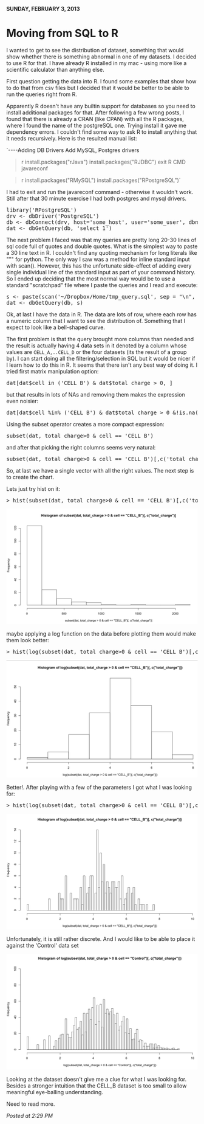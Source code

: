 **SUNDAY, FEBRUARY 3, 2013**

Moving from SQL to R
=================

I wanted to get to see the distribution of dataset, something that would show whether there is something abnormal in one of my datasets.
I decided to use R for that.
I have already R installed in my mac - using more like a scientific calculator than anything else.

First question getting the data into R. I found some examples that show how to do that from csv files but I decided that it would be better to be able to run the queries right from R.

Apparently R doesn't have any builtin support for databases so you need to install additional packages for that.
After following a few wrong posts, I found that there is already a CRAN (like CPAN) with all the R packages, where I found the name of the postgreSQL one.
Trying install it gave me dependency errors. I couldn't find some way to ask R to install anything that it needs recursively. Here is the resulted manual list:


`----Adding  DB Drivers
Add MySQL, Postgres drivers
> r
install.packages("rJava")
install.packages("RJDBC")
exit
> R CMD javareconf

> r
install.packages("RMySQL")
install.packages("RPostgreSQL")`

I had to exit and run the javareconf command - otherwise it wouldn't work. Still after that 30 minute exercise I had both postgres and mysql drivers.

<pre>
library('RPostgreSQL')
drv <- dbDriver('PostgreSQL')
db <- dbConnect(drv, host='some_host', user='some_user', dbname='some_db', port='some_port')
dat <- dbGetQuery(db, 'select 1')
</pre>

The next problem I faced was that my queries are pretty long 20-30 lines of sql code full of quotes and double quotes. What is the simplest  way to paste a 30 line text in R. I couldn't find any quoting mechanism for long literals like """ for python. The only way I saw was a method for inline standard input with scan(). However, this has the unfortunate side-effect of adding every single individual line of the standard input as part of your command history.  So I ended up deciding that the most normal way would be to use a standard "scratchpad" file where I paste the queries and I read  and execute:

<pre>
s <- paste(scan('~/Dropbox/Home/tmp_query.sql', sep = "\n", what = "character"), collapse = " ")
dat <- dbGetQuery(db, s)
</pre>

Ok, at last I have the data in R. The data are lots of row, where each row has a numeric column that I want to see the distribution of. Something that I expect to look like a bell-shaped curve. 

The first problem is that the query brought more columns than needed and the result is actually having 4 data sets in it denoted by a column whose values are `CELL_A,..CELL_D` or the four datasets (its the result of a group by). I can start doing all the filtering/selection in SQL but it would be nicer if I learn how to do this in R.
It seems that there isn't any best way of doing it.
I tried first matrix manipulation option:
<pre>
dat[dat$cell in ('CELL_B') & dat$total_charge > 0, ]
</pre>

but that results in lots of NAs and removing them makes the expression even noisier:
<pre>
dat[dat$cell %in% ('CELL_B') & dat$total_charge > 0 &!is.na(dat$total_charge), ]
</pre>

Using the subset operator creates a more compact expression:
<pre>
subset(dat, total_charge>0 & cell == 'CELL_B')
</pre>

and after that picking the right columns seems very natural:
<pre>
subset(dat, total_charge>0 & cell == 'CELL_B')[,c('total_charge')]
</pre>

So, at last we have a single vector with all the right values. The next step is to create the chart.

Lets just try hist on it:
<pre>
> hist(subset(dat, total_charge>0 & cell == 'CELL_B')[,c('total_charge')])
</pre>

![Alt text](images/histogram1.png)

maybe applying a log function on the data before plotting them would make them look better:
<pre>
> hist(log(subset(dat, total_charge>0 & cell == 'CELL_B')[,c('total_charge')]))
</pre>

![Alt text](images/histogram2.png)

Better!.
After playing with a few of the parameters I got what I was looking for:
<pre>
> hist(log(subset(dat, total_charge>0 & cell == 'CELL_B')[,c('total_charge')]), xlim=c(0,10),ylim=c(0,14),breaks=100)
</pre>

![Alt text](images/histogram3.png)

Unfortunately, it is still rather discrete. And I would like to be able to place it against the 'Control' data set

![Alt text](images/histogram4.png)

Looking at the dataset doesn't give me a clue for what I was looking for. Besides a stronger intuition that the CELL_B dataset is too small to allow meaningful eye-balling understanding.

Need to read more.

_Posted at 2:29 PM_